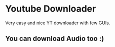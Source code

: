 # Youtube Downloader
Very easy and nice YT downloader with few GUIs.

## You can download Audio too :)


